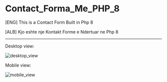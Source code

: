 # Contact_Forma_Me_PHP_8
[ENG] This is a Contact Form Built in Php 8

[ALB] Kjo eshte nje Kontakt Forme e Ndertuar ne Php 8




-------------------------------------------------------------


Desktop view:

![desktop_view](https://user-images.githubusercontent.com/48931439/120111228-6a129500-c171-11eb-8a7d-054fab621f3d.png)

Mobile view:

![mobile_view](https://user-images.githubusercontent.com/48931439/120111195-494a3f80-c171-11eb-8930-f103f302c5c6.png)
